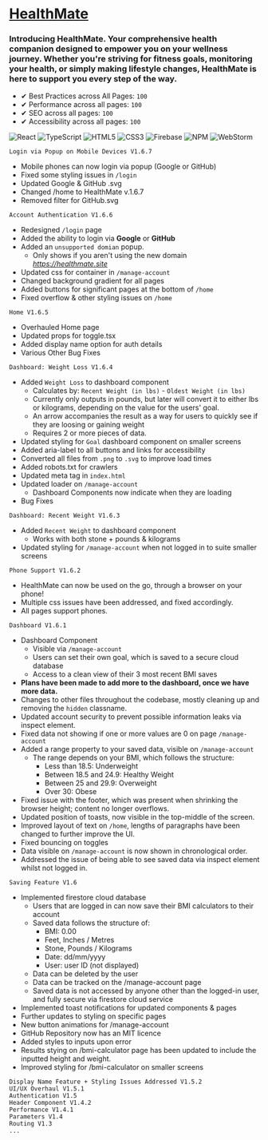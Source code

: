 # [HealthMate](https://healthmate.site)

### Introducing HealthMate. Your comprehensive health companion designed to empower you on your wellness journey. Whether you're striving for fitness goals, monitoring your health, or simply making lifestyle changes, HealthMate is here to support you every step of the way.

- ✔ Best Practices across All Pages: `100`
- ✔ Performance across all pages: `100`
- ✔ SEO across all pages: `100`
- ✔ Accessibility across all pages: `100`

![React](https://img.shields.io/badge/react-%2320232a.svg?style=for-the-badge&logo=react&logoColor=%2361DAFB) ![TypeScript](https://img.shields.io/badge/typescript-%23007ACC.svg?style=for-the-badge&logo=typescript&logoColor=white) ![HTML5](https://img.shields.io/badge/html5-%23E34F26.svg?style=for-the-badge&logo=html5&logoColor=white) ![CSS3](https://img.shields.io/badge/css3-%231572B6.svg?style=for-the-badge&logo=css3&logoColor=white) ![Firebase](https://img.shields.io/badge/Firebase-039BE5?style=for-the-badge&logo=Firebase&logoColor=white) ![NPM](https://img.shields.io/badge/NPM-%23CB3837.svg?style=for-the-badge&logo=npm&logoColor=white) ![WebStorm](https://img.shields.io/badge/webstorm-143?style=for-the-badge&logo=webstorm&logoColor=white&color=black)

```
Login via Popup on Mobile Devices V1.6.7
```
- Mobile phones can now login via popup (Google or GitHub)
- Fixed some styling issues in `/login`
- Updated Google & GitHub .svg
- Changed /home to HealthMate v.1.6.7
- Removed filter for GitHub.svg

```
Account Authentication V1.6.6
```
- Redesigned `/login` page
- Added the ability to login via **Google** or **GitHub**
- Added an `unsupported domian` popup.
  - Only shows if you aren't using the new domain *https://healthmate.site*
- Updated css for container in `/manage-account`
- Changed background gradient for all pages
- Added buttons for significant pages at the bottom of `/home`
- Fixed overflow & other styling issues on `/home`

```
Home V1.6.5
```
- Overhauled Home page
- Updated props for toggle.tsx
- Added display name option for auth details
- Various Other Bug Fixes

```
Dashboard: Weight Loss V1.6.4
```

- Added `Weight Loss` to dashboard component
  - Calculates by: `Recent Weight (in lbs)` - `Oldest Weight (in lbs)`
  - Currently only outputs in pounds, but later will convert it to either lbs or kilograms, depending on the value for the users' goal.
  - An arrow accompanies the result as a way for users to quickly see if they are loosing or gaining weight
  - Requires 2 or more pieces of data.
- Updated styling for `Goal` dashboard component on smaller screens
- Added aria-label to all buttons and links for accessibility
- Converted all files from `.png` to `.svg` to improve load times
- Added robots.txt for crawlers
- Updated meta tag in `index.html`
- Updated loader on `/manage-account`
  - Dashboard Components now indicate when they are loading
- Bug Fixes

```
Dashboard: Recent Weight V1.6.3
```
- Added `Recent Weight` to dashboard component
  - Works with both stone + pounds & kilograms
- Updated styling for `/manage-account` when not logged in to suite smaller screens

```
Phone Support V1.6.2
```

- HealthMate can now be used on the go, through a browser on your phone!
- Multiple css issues have been addressed, and fixed accordingly.
- All pages support phones.

```
Dashboard V1.6.1
```

- Dashboard Component
  - Visible via `/manage-account`
  - Users can set their own goal, which is saved to a secure cloud database
  - Access to a clean view of their 3 most recent BMI saves
- **Plans have been made to add more to the dashboard, once we have more data.**
- Changes to other files throughout the codebase, mostly cleaning up and removing the `hidden` classname.
- Updated account security to prevent possible information leaks via inspect element.
- Fixed data not showing if one or more values are 0 on page `/manage-account`
- Added a range property to your saved data, visible on `/manage-account`
  - The range depends on your BMI, which follows the structure:
    - Less than 18.5: Underweight
    - Between 18.5 and 24.9: Healthy Weight
    - Between 25 and 29.9: Overweight
    - Over 30: Obese
- Fixed issue with the footer, which was present when shrinking the browser height; content no longer overflows.
- Updated position of toasts, now visible in the top-middle of the screen.
- Improved layout of text on `/home`, lengths of paragraphs have been changed to further improve the UI.
- Fixed bouncing on toggles
- Data visible on `/manage-account` is now shown in chronological order.
- Addressed the issue of being able to see saved data via inspect element whilst not logged in.

```
Saving Feature V1.6
```

- Implemented firestore cloud database
  - Users that are logged in can now save their BMI calculators to their account
  - Saved data follows the structure of:
    - BMI: 0.00
    - Feet, Inches / Metres
    - Stone, Pounds / Kilograms
    - Date: dd/mm/yyyy
    - User: user ID (not displayed)
  - Data can be deleted by the user
  - Data can be tracked on the /manage-account page
  - Saved data is not accessed by anyone other than the logged-in user, and fully secure via firestore cloud service
- Implemented toast notifications for updated components & pages
- Further updates to styling on specific pages
- New button animations for /manage-account
- GitHub Repository now has an MIT licence
- Added styles to inputs upon error
- Results stying on /bmi-calculator page has been updated to include the inputted height and weight.
- Improved styling for /bmi-calculator on smaller screens


```
Display Name Feature + Styling Issues Addressed V1.5.2
UI/UX Overhaul V1.5.1
Authentication V1.5
Header Component V1.4.2
Performance V1.4.1
Parameters V1.4
Routing V1.3
...
```
